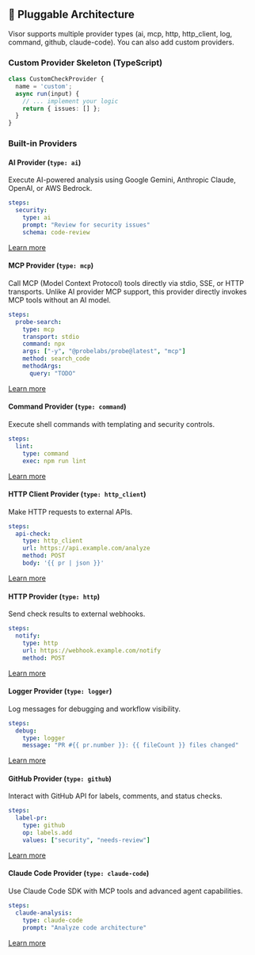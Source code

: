 ## 🔧 Pluggable Architecture

Visor supports multiple provider types (ai, mcp, http, http_client, log, command, github, claude-code). You can also add custom providers.

### Custom Provider Skeleton (TypeScript)

```ts
class CustomCheckProvider {
  name = 'custom';
  async run(input) {
    // ... implement your logic
    return { issues: [] };
  }
}
```

### Built-in Providers

#### AI Provider (`type: ai`)
Execute AI-powered analysis using Google Gemini, Anthropic Claude, OpenAI, or AWS Bedrock.

```yaml
steps:
  security:
    type: ai
    prompt: "Review for security issues"
    schema: code-review
```

[Learn more](./ai-configuration.md)

#### MCP Provider (`type: mcp`)
Call MCP (Model Context Protocol) tools directly via stdio, SSE, or HTTP transports. Unlike AI provider MCP support, this provider directly invokes MCP tools without an AI model.

```yaml
steps:
  probe-search:
    type: mcp
    transport: stdio
    command: npx
    args: ["-y", "@probelabs/probe@latest", "mcp"]
    method: search_code
    methodArgs:
      query: "TODO"
```

[Learn more](./mcp-provider.md)

#### Command Provider (`type: command`)
Execute shell commands with templating and security controls.

```yaml
steps:
  lint:
    type: command
    exec: npm run lint
```

[Learn more](./command-provider.md)

#### HTTP Client Provider (`type: http_client`)
Make HTTP requests to external APIs.

```yaml
steps:
  api-check:
    type: http_client
    url: https://api.example.com/analyze
    method: POST
    body: '{{ pr | json }}'
```

[Learn more](./http.md)

#### HTTP Provider (`type: http`)
Send check results to external webhooks.

```yaml
steps:
  notify:
    type: http
    url: https://webhook.example.com/notify
    method: POST
```

[Learn more](./http.md)

#### Logger Provider (`type: logger`)
Log messages for debugging and workflow visibility.

```yaml
steps:
  debug:
    type: logger
    message: "PR #{{ pr.number }}: {{ fileCount }} files changed"
```

[Learn more](./debugging.md)

#### GitHub Provider (`type: github`)
Interact with GitHub API for labels, comments, and status checks.

```yaml
steps:
  label-pr:
    type: github
    op: labels.add
    values: ["security", "needs-review"]
```

[Learn more](./github-ops.md)

#### Claude Code Provider (`type: claude-code`)
Use Claude Code SDK with MCP tools and advanced agent capabilities.

```yaml
steps:
  claude-analysis:
    type: claude-code
    prompt: "Analyze code architecture"
```

[Learn more](./claude-code.md)

